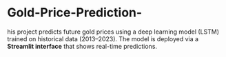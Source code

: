 # Gold-Price-Prediction-
his project predicts future gold prices using a deep learning model (LSTM) trained on historical data (2013–2023). The model is deployed via a **Streamlit interface** that shows real-time predictions.
